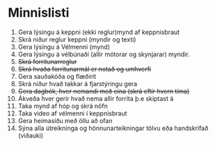 # Minnislisti

1. Gera lýsingu á keppni (ekki reglur)mynd af keppnisbraut
2. Skrá niður reglur keppni (myndir og texti)
3. Gera lýsingu á Vélmenni (mynd)
4. Gera lýsingu á vélbúnaði (allir mótorar og skynjarar) myndir.
5. ~~Skrá forritunarreglur~~
6. ~~Skrá hvaða forritunarmál er notað og umhverfi~~
7. Gera sauðakóða og flæðirit
8. Skrá niður hvað takkar á fjarstýringu gera
9. ~~Gera dagbók, hver nemandi með eina (skrá eftir hvern tíma)~~
10. Ákveða hver gerir hvað nema allir forrita þ.e skiptast á
11. Taka mynd af hóp og skrá nöfn
12. Taka video af vélmenni í keppnisbraut
13. Gera heimasíðu með öllu að ofan
14. Sýna alla útreikninga og hönnunarteikningar tölvu eða handskrifað (viðauki)
